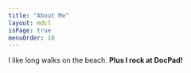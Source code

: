 ```yaml
---
title: "About Me"
layout: mdcl
isPage: true
menuOrder: 10
---
```


I like long walks on the beach. **Plus I rock at DocPad!**